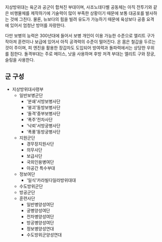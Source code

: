 지상방위대는 육군과 공군이 합쳐진 부대이며, 사조노데다벨 공동체는 아직 전투기와 같은 비행물체를 제작하기에 기술력이 많이 부족한 상황이기 때문에 보통 대공포를 발사하는 것에 그친다. 물론, 뉴보다의 힘을 빌려 유도가 가능하기 때문에 육상보다 공중 요격에 있어서 엄청난 방어를 자랑한다.

다만 보병의 능력은 300년대에 들어서 보병 개인이 이용 가능한 수준으로 엘리트 구가 작아져 훈련이나 보급에 있어서 아직 공격력의 수준이 떨어진다. 온 몸은 철갑을 두르는 것이 주이며, 피 엔진을 활용한 장갑차도 도입되어 방여력과 돌파력에서는 상당한 우위를 점한다. 돌격부대는 주로 메이스, 낫을 사용하며 후방 저격 부대는 엘리트 구와 장궁, 슬링을 사용한다.

## 군 구성
- 지상방위대사령부
	- 일반보병군단
		- '분쇄'서방보병사단
		- '붕괴'동방보병사단
		- '돌격'중부보병사단
		- '폭주'전차사단
		- '낙뢰'서방궁병사단
		- '폭풍'동방궁병사단
	- 지원군단
		- 경무장지원사단
		- 의무사단
		- 보급사단
		- 국외인용병여단
		- 아공간 특수부대
	- 정보여단
		- '일식'카라빌다일라방위대대
	- 수도방위군단
	- 방공군단
	- 훈련사단
		- 일반병양성여단
		- 궁병양성여단
		- 전차병양성여단
		- 방공병양성여단
		- 정보병양성연대
		- 수도방위군양성연대
